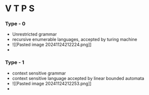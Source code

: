 
# V T P S
### Type - 0
- Unrestricted grammar
- recursive enumerable languages, accepted by turing machine
- ![[Pasted image 20241124212224.png]]
- 


### Type - 1
- context sensitive grammar
- context sensitive language accepted by linear bounded automata
- ![[Pasted image 20241124212253.png]]
- 